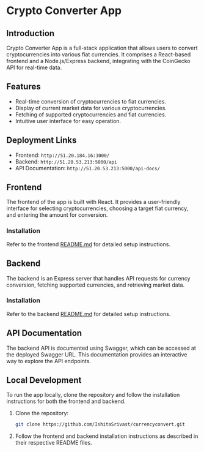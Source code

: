 # Crypto Converter App

## Introduction

Crypto Converter App is a full-stack application that allows users to convert cryptocurrencies into various fiat currencies. It comprises a React-based frontend and a Node.js/Express backend, integrating with the CoinGecko API for real-time data.

## Features

- Real-time conversion of cryptocurrencies to fiat currencies.
- Display of current market data for various cryptocurrencies.
- Fetching of supported cryptocurrencies and fiat currencies.
- Intuitive user interface for easy operation.

## Deployment Links

- Frontend: `http://51.20.184.16:3000/`
- Backend: `http://51.20.53.213:5000/api`
- API Documentation: `http://51.20.53.213:5000/api-docs/`

## Frontend

The frontend of the app is built with React. It provides a user-friendly interface for selecting cryptocurrencies, choosing a target fiat currency, and entering the amount for conversion.

### Installation

Refer to the frontend [README.md](client/README.md) for detailed setup instructions.

## Backend

The backend is an Express server that handles API requests for currency conversion, fetching supported currencies, and retrieving market data.

### Installation

Refer to the backend [README.md](server/README.md) for detailed setup instructions.

## API Documentation

The backend API is documented using Swagger, which can be accessed at the deployed Swagger URL. This documentation provides an interactive way to explore the API endpoints.

## Local Development

To run the app locally, clone the repository and follow the installation instructions for both the frontend and backend.

1. Clone the repository:

   ```bash
   git clone https://github.com/IshitaSrivast/currencyconvert.git
   ```

2. Follow the frontend and backend installation instructions as described in their respective README files.
